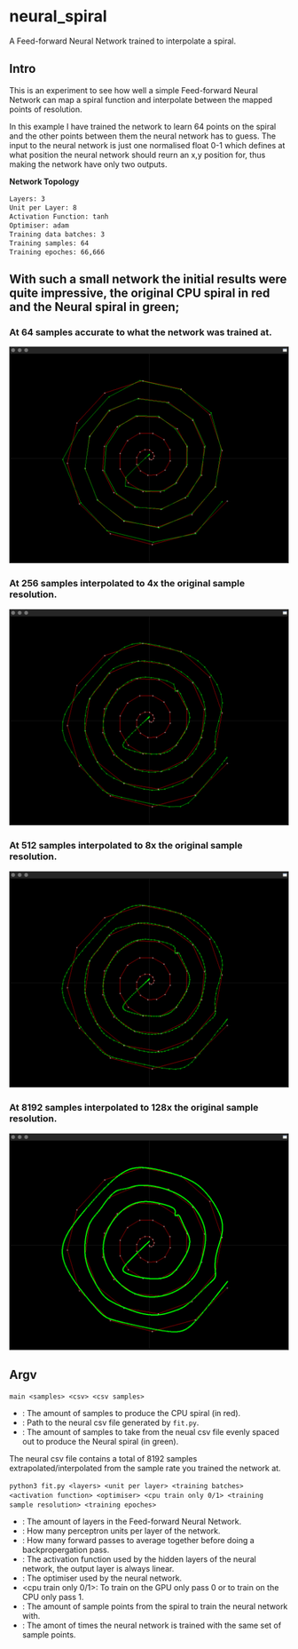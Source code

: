 # neural_spiral
A Feed-forward Neural Network trained to interpolate a spiral.

## Intro
This is an experiment to see how well a simple Feed-forward Neural Network can map a spiral function and interpolate between the mapped points of resolution.

In this example I have trained the network to learn 64 points on the spiral and the other points between them the neural network has to guess. The input to the neural network is just one normalised float 0-1 which defines at what position the neural network should reurn an x,y position for, thus making the network have only two outputs.

**Network Topology**
```
Layers: 3
Unit per Layer: 8
Activation Function: tanh
Optimiser: adam
Training data batches: 3
Training samples: 64
Training epoches: 66,666
```

## With such a small network the initial results were quite impressive, the original CPU spiral in red and the Neural spiral in green;

### At 64 samples accurate to what the network was trained at.
![64 Samples](https://raw.githubusercontent.com/jcwml/neural_spiral/main/models/M1/64.png)

### At 256 samples interpolated to 4x the original sample resolution.
![256 Samples](https://raw.githubusercontent.com/jcwml/neural_spiral/main/models/M1/256.png)

### At 512 samples interpolated to 8x the original sample resolution.
![512 Samples](https://raw.githubusercontent.com/jcwml/neural_spiral/main/models/M1/512.png)

### At 8192 samples interpolated to 128x the original sample resolution.
![8192 Samples](https://raw.githubusercontent.com/jcwml/neural_spiral/main/models/M1/8192.png)

## Argv

`main <samples> <csv> <csv samples>`
- <samples>: The amount of samples to produce the CPU spiral (in red).
- <csv>: Path to the neural csv file generated by `fit.py`.
- <csv samples>: The amount of samples to take from the neual csv file evenly spaced out to produce the Neural spiral (in green).
  
The neural csv file contains a total of 8192 samples extrapolated/interpolated from the sample rate you trained the network at.

`python3 fit.py <layers> <unit per layer> <training batches> <activation function> <optimiser> <cpu train only 0/1> <training sample resolution> <training epoches>`
- <layers>: The amount of layers in the Feed-forward Neural Network.
- <unit per layer>: How many perceptron units per layer of the network.
- <training batches>: How many forward passes to average together before doing a backpropergation pass.
- <activation function>: The activation function used by the hidden layers of the neural network, the output layer is always linear.
- <optimiser>: The optimiser used by the neural network.
- <cpu train only 0/1>: To train on the GPU only pass 0 or to train on the CPU only pass 1.
- <training sample resolution>: The amount of sample points from the spiral to train the neural network with.
- <training epoches>: The amont of times the neural network is trained with the same set of sample points.


